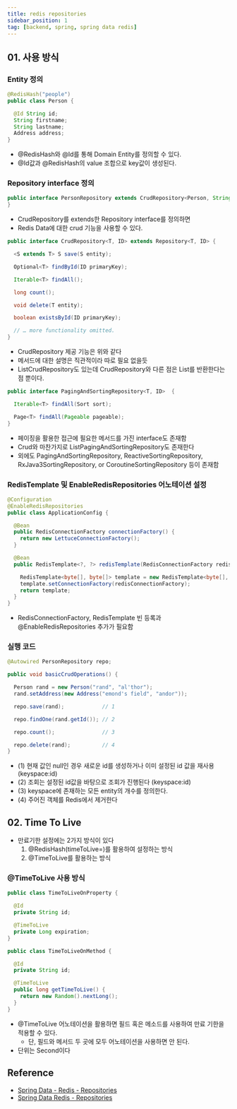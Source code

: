 ```yaml
---
title: redis repositories
sidebar_position: 1
tag: [backend, spring, spring data redis]
---
```

## 01. 사용 방식
### Entity 정의
```java
@RedisHash("people")
public class Person {

  @Id String id;
  String firstname;
  String lastname;
  Address address;
}
```
- @RedisHash와 @Id를 통해 Domain Entity를 정의할 수 있다.
- @Id값과 @RedisHash의 value 조합으로 key값이 생성된다.

### Repository interface 정의
```java
public interface PersonRepository extends CrudRepository<Person, String> {
}
```
- CrudRepository를 extends한 Repository interface를 정의하면
- Redis Data에 대한 crud 기능을 사용할 수 있다.

```java
public interface CrudRepository<T, ID> extends Repository<T, ID> {

  <S extends T> S save(S entity);      

  Optional<T> findById(ID primaryKey); 

  Iterable<T> findAll();               

  long count();                        

  void delete(T entity);               

  boolean existsById(ID primaryKey);   

  // … more functionality omitted.
}
```
- CrudRepository 제공 기능은 위와 같다
- 메서드에 대한 설명은 직관적이라 따로 필요 없을듯
- ListCrudRepository도 있는데 CrudRepository와 다른 점은 List를 반환한다는 점 뿐이다.

```java
public interface PagingAndSortingRepository<T, ID>  {

  Iterable<T> findAll(Sort sort);

  Page<T> findAll(Pageable pageable);
}
```
- 페이징을 활용한 접근에 필요한 메서드를 가진 interface도 존재함
- Crud와 마찬가지로 ListPagingAndSortingRepository도 존재한다
- 외에도 PagingAndSortingRepository, ReactiveSortingRepository, RxJava3SortingRepository, or CoroutineSortingRepository 등이 존재함

### RedisTemplate 및 EnableRedisRepositories 어노테이션 설정
```java
@Configuration
@EnableRedisRepositories
public class ApplicationConfig {

  @Bean
  public RedisConnectionFactory connectionFactory() {
    return new LettuceConnectionFactory();
  }

  @Bean
  public RedisTemplate<?, ?> redisTemplate(RedisConnectionFactory redisConnectionFactory) {

    RedisTemplate<byte[], byte[]> template = new RedisTemplate<byte[], byte[]>();
    template.setConnectionFactory(redisConnectionFactory);
    return template;
  }
}
```
- RedisConnectionFactory, RedisTemplate 빈 등록과 @EnableRedisRepositories 추가가 필요함

### 실행 코드
```java
@Autowired PersonRepository repo;

public void basicCrudOperations() {

  Person rand = new Person("rand", "al'thor");
  rand.setAddress(new Address("emond's field", "andor"));

  repo.save(rand);            // 1                             

  repo.findOne(rand.getId()); // 2                         

  repo.count();               // 3                         

  repo.delete(rand);          // 4                         
}
```
- (1) 현재 값인 null인 경우 새로운 id를 생성하거나 이미 설정된 id 값을 재사용 (keyspace:id)
- (2) 조회는 설정된 id값을 바탕으로 조회가 진행된다 (keyspace:id)
- (3) keyspace에 존재하는 모든 entity의 개수를 정의한다.
- (4) 주어진 객체를 Redis에서 제거한다

## 02. Time To Live
- 만료기한 설정에는 2가지 방식이 있다
  1. @RedisHash(timeToLive=)를 활용하여 설정하는 방식
  2. @TimeToLive를 활용하는 방식

### @TimeToLive 사용 방식
```java
public class TimeToLiveOnProperty {

  @Id
  private String id;

  @TimeToLive
  private Long expiration;
}

public class TimeToLiveOnMethod {

  @Id
  private String id;

  @TimeToLive
  public long getTimeToLive() {
  	return new Random().nextLong();
  }
}
```
- @TimeToLive 어노테이션을 활용하면 필드 혹은 메소드를 사용하여 만료 기한을 적용할 수 있다.
  - 단, 필드와 메서드 두 곳에 모두 어노테이션을 사용하면 안 된다.
- 단위는 Second이다


## Reference
- [Spring Data - Redis - Repositories](https://docs.spring.io/spring-data/redis/docs/3.0.12/reference/html/#redis.repositories)
- [Spring Data Redis - Repositories](https://docs.spring.io/spring-data-redis/reference/repositories.html)